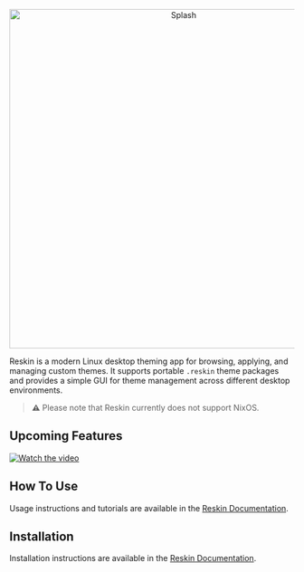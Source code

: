 <p align="center">
  <img src="https://raw.githubusercontent.com/iamnotmega/reskin/main/public/assets/splash.svg" alt="Splash" width="600"/>
</p>

Reskin is a modern Linux desktop theming app for browsing, applying, and managing custom themes. It supports portable `.reskin` theme packages and provides a simple GUI for theme management across different desktop environments.

> **⚠️** Please note that Reskin currently does not support NixOS.

## Upcoming Features
[![Watch the video](https://img.youtube.com/vi/kPvkpGOAFDY/maxresdefault.jpg)](https://www.youtube.com/watch?v=kPvkpGOAFDY)

## How To Use

Usage instructions and tutorials are available in the [Reskin Documentation](https://reskinapp.github.io/guides/how-to-use/welcome).

## Installation

Installation instructions are available in the [Reskin Documentation](https://reskinapp.github.io/guides/quick-start/prerequisites/).
